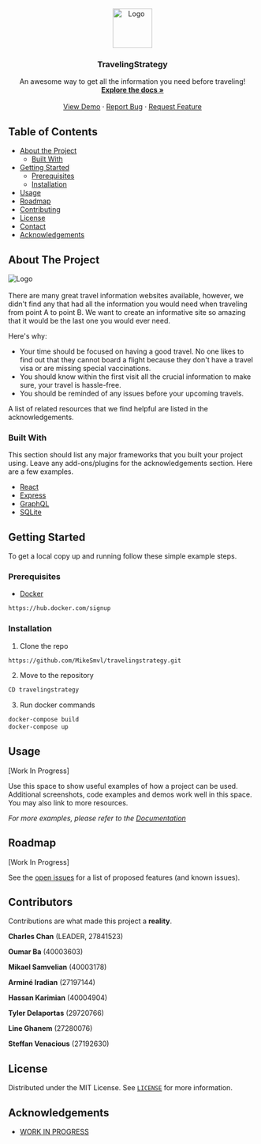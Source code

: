 <!-- PROJECT LOGO -->
<br />
<p align="center">
  <a href="https://github.com/MikeSmvl/travelingstrategy">
    <img src="https://i.imgur.com/Z5A90af.png" alt="Logo" width="80" height="80">
  </a>

  <h3 align="center">TravelingStrategy</h3>

  <p align="center">
    An awesome way to get all the information you need before traveling!
    <br />
    <a href="https://github.com/MikeSmvl/travelingstrategy/wiki"><strong>Explore the docs »</strong></a>
    <br />
    <br />
    <a href="https://travelingstrategy.com">View Demo</a>
    ·
    <a href="https://github.com/MikeSmvl/travelingstrategy/issues">Report Bug</a>
    ·
    <a href="https://github.com/MikeSmvl/travelingstrategy/issues">Request Feature</a>
  </p>
</p>



<!-- TABLE OF CONTENTS -->
## Table of Contents

* [About the Project](#about-the-project)
  * [Built With](#built-with)
* [Getting Started](#getting-started)
  * [Prerequisites](#prerequisites)
  * [Installation](#installation)
* [Usage](#usage)
* [Roadmap](#roadmap)
* [Contributing](#contributing)
* [License](#license)
* [Contact](#contact)
* [Acknowledgements](#acknowledgements)

<!-- ABOUT THE PROJECT -->
## About The Project

  <img style="margin-left: auto;margin-right: auto;display: block;" src="https://i.imgur.com/SAW6bpF.png" alt="Logo">
  <br>
There are many great travel information websites available, however, we didn't find any that had all the information you would need when traveling from point A to point B. We want to create an informative site so amazing that it would be the last one you would ever need.

Here's why:
* Your time should be focused on having a good travel. No one likes to find out that they cannot board a flight because they don't have a travel visa or are missing special vaccinations.
* You should know within the first visit all the crucial information to make sure, your travel is hassle-free.
* You should be reminded of any issues before your upcoming travels.

A list of related resources that we find helpful are listed in the acknowledgements.

### Built With
This section should list any major frameworks that you built your project using. Leave any add-ons/plugins for the acknowledgements section. Here are a few examples.
* [React](https://reactjs.org)
* [Express](https://expressjs.com/)
* [GraphQL](https://graphql.org)
* [SQLite](https://www.sqlite.org)

<!-- GETTING STARTED -->
## Getting Started

To get a local copy up and running follow these simple example steps.

### Prerequisites

* [Docker](https://www.docker.com)
```sh
https://hub.docker.com/signup
```

### Installation

1. Clone the repo
```sh
https://github.com/MikeSmvl/travelingstrategy.git
```
2. Move to the repository
```sh
CD travelingstrategy
```
3. Run docker commands
```sh
docker-compose build
docker-compose up
```

<!-- USAGE EXAMPLES -->
## Usage

[Work In Progress]

Use this space to show useful examples of how a project can be used. Additional screenshots, code examples and demos work well in this space. You may also link to more resources.

_For more examples, please refer to the [Documentation](https://github.com/MikeSmvl/travelingstrategy/wiki)_


<!-- ROADMAP -->
## Roadmap

[Work In Progress]

See the [open issues](https://github.com/MikeSmvl/travelingstrategy) for a list of proposed features (and known issues).

<!-- CONTRIBUTORS -->
## Contributors

Contributions are what made this project a **reality**.

**Charles Chan** (LEADER, 27841523)

**Oumar Ba** (40003603)

**Mikael Samvelian** (40003178)

**Arminé Iradian** (27197144)

**Hassan Karimian** (40004904)

**Tyler Delaportas** (29720766)

**Line Ghanem** (27280076)

**Steffan Venacious** (27192630)

<!-- LICENSE -->
## License

Distributed under the MIT License. See [`LICENSE`](https://github.com/MikeSmvl/travelingstrategy/blob/master/LICENSE) for more information.

<!-- ACKNOWLEDGEMENTS -->
## Acknowledgements
* [WORK IN PROGRESS](https://github.com/MikeSmvl/travelingstrategy)

